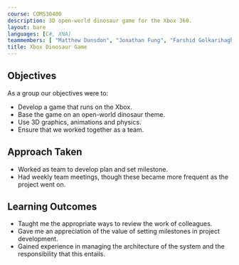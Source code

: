 ```yaml
---
course: COMS30400
description: 3D open-world dinosaur game for the Xbox 360.
layout: bare
languages: [C#, XNA]
teammembers: [ "Matthew Dunsdon", "Jonathan Fung", "Farshid Golkarihagh", "Tom Kelly", "Piotr Klos" ]
title: Xbox Dinosaur Game
---
```


## Objectives

As a group our objectives were to:

* Develop a game that runs on the Xbox.
* Base the game on an open-world dinosaur theme.
* Use 3D graphics, animations and physics.
* Ensure that we worked together as a team.


## Approach Taken

* Worked as team to develop plan and set milestone.
* Had weekly team meetings, though these became more frequent as the project went on.

## Learning Outcomes

* Taught me the appropriate ways to review the work of colleagues.
* Gave me an appreciation of the value of setting milestones in project development.
* Gained experience in managing the architecture of the system and the responsibility that this entails.
